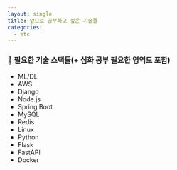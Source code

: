 ```yaml
---
layout: single
title: 앞으로 공부하고 싶은 기술들
categories:
  - etc
---
```

### 📜 필요한 기술 스택들(+ 심화 공부 필요한 영역도 포함)
* ML/DL
* AWS
* Django
* Node.js
* Spring Boot
* MySQL
* Redis
* Linux
* Python
* Flask
* FastAPI
* Docker
